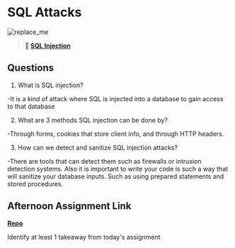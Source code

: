 # SQL Attacks

![replace_me](https://codeworks.blob.core.windows.net/public/assets/img/illustrations/placeholder.svg)

> **📖 [SQL Injection](https://codeworksacademy.com/fs-student-guide/resources/wk11/03-SQL-Injection)**

## Questions

1. What is SQL injection?

-It is a kind of attack where SQL is injected into a database to gain access to that database

2. What are 3 methods SQL injection can be done by?

-Through forms, cookies that store client info, and through HTTP headers.

3. How can we detect and sanitize SQL injection attacks?

-There are tools that can detect them such as firewalls or intrusion detection systems. Also it is important to write your code is such a way that will sanitize your database inputs. Such as using prepared statements and stored procedures.

## Afternoon Assignment Link

**[Repo](none)**

Identify at least 1 takeaway from today's assignment
